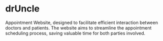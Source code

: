 # drUncle
Appointment Website, designed to facilitate efficient interaction between doctors and patients. The website aims to streamline the appointment scheduling process, saving valuable time for both parties involved. 
